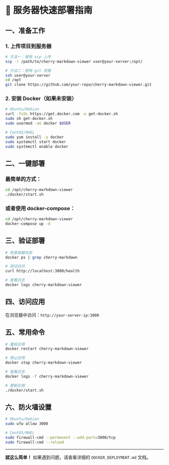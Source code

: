 # 🚀 服务器快速部署指南

## 一、准备工作

### 1. 上传项目到服务器
```bash
# 方法一：使用 scp 上传
scp -r /path/to/cherry-markdown-viewer user@your-server:/opt/

# 方法二：使用 git 克隆
ssh user@your-server
cd /opt
git clone https://github.com/your-repo/cherry-markdown-viewer.git
```

### 2. 安装 Docker（如果未安装）
```bash
# Ubuntu/Debian
curl -fsSL https://get.docker.com -o get-docker.sh
sudo sh get-docker.sh
sudo usermod -aG docker $USER

# CentOS/RHEL
sudo yum install -y docker
sudo systemctl start docker
sudo systemctl enable docker
```

## 二、一键部署

### 最简单的方式：
```bash
cd /opt/cherry-markdown-viewer
./docker/start.sh
```

### 或者使用 docker-compose：
```bash
cd /opt/cherry-markdown-viewer
docker-compose up -d
```

## 三、验证部署

```bash
# 检查容器状态
docker ps | grep cherry-markdown

# 测试访问
curl http://localhost:3000/health

# 查看日志
docker logs cherry-markdown-viewer
```

## 四、访问应用

在浏览器中访问：`http://your-server-ip:3000`

## 五、常用命令

```bash
# 重启应用
docker restart cherry-markdown-viewer

# 停止应用
docker stop cherry-markdown-viewer

# 查看日志
docker logs -f cherry-markdown-viewer

# 更新应用
./docker/start.sh
```

## 六、防火墙设置

```bash
# Ubuntu/Debian
sudo ufw allow 3000

# CentOS/RHEL
sudo firewall-cmd --permanent --add-port=3000/tcp
sudo firewall-cmd --reload
```

---

**就这么简单！** 如果遇到问题，请查看详细的 `DOCKER_DEPLOYMENT.md` 文档。 